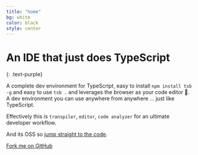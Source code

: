 ```yaml
---
title: "home"
bg: white
color: black
style: center
---
```


# An IDE that just does TypeScript
{: .text-purple}

<span class="fa-stack subtlecircle" style="font-size:100px; background:rgba(255,166,0,0.1)">
  <i class="fa fa-circle fa-stack-2x text-white"></i>
  <i class="fa fa-file-code-o fa-stack-1x text-orange"></i>
</span>

A complete dev environment for TypeScript, easy to install `npm install tsb -g` and easy to use `tsb .` and leverages the browser as your code editor :rose:. A dev environment you can use anywhere from anywhere ... just like TypeScript.

Effectively this is `transpiler`, `editor`, `code analyzer` for an ultimate developer workflow.

And its OSS so [jump straight to the code](https://github.com/TypeScriptBuilder/tsb).

<span id="forkongithub">
  <a href="{{ site.source_link }}" class="bg-blue">
    Fork me on GitHub
  </a>
</span>

